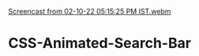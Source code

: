 [Screencast from 02-10-22 05:15:25 PM IST.webm](https://user-images.githubusercontent.com/71814958/193452324-3805ee97-9b1f-4675-ad6e-305df103e65a.webm)
# CSS-Animated-Search-Bar
